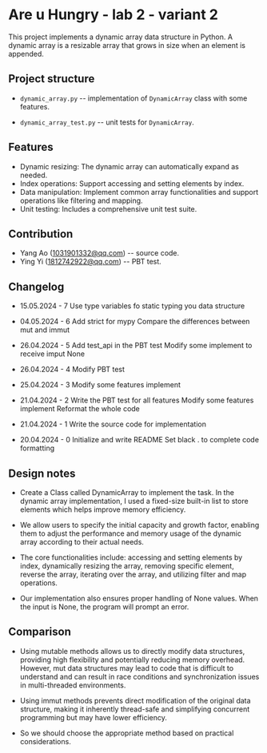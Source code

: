 # Are u Hungry - lab 2 - variant 2

  This project implements a dynamic array data structure in Python.
  A dynamic array is a resizable array that grows in size when an element is appended.

## Project structure

- `dynamic_array.py` -- implementation of `DynamicArray` class with some features.

- `dynamic_array_test.py` -- unit tests for `DynamicArray`.

## Features

- Dynamic resizing: The dynamic array can automatically expand as needed.
- Index operations: Support accessing and setting elements by index.
- Data manipulation: Implement common array functionalities and
  support operations like filtering and mapping.
- Unit testing: Includes a comprehensive unit test suite.

## Contribution

- Yang Ao (1031901332@qq.com) -- source code.
- Ying Yi (1812742922@qq.com) -- PBT test.

## Changelog

- 15.05.2024 - 7
  Use type variables fo static typing you data structure

- 04.05.2024 - 6
  Add strict for mypy
  Compare the differences between mut and immut

- 26.04.2024 - 5
  Add test_api in the PBT test
  Modify some implement to receive imput None

- 26.04.2024 - 4
  Modify PBT test

- 25.04.2024 - 3
  Modify some features implement

- 21.04.2024 - 2
  Write the PBT test for all features
  Modify some features implement
  Reformat the whole code

- 21.04.2024 - 1
  Write the source code for implementation

- 20.04.2024 - 0
  Initialize and write README
  Set black . to complete code formatting

## Design notes

- Create a Class called DynamicArray to implement the task. In the dynamic
  array implementation, I used a fixed-size built-in list to store elements
  which helps improve memory efficiency.

- We allow users to specify the initial capacity and growth factor, enabling
  them to adjust the performance and memory usage of the dynamic array
  according to their actual needs.

- The core functionalities include: accessing and setting elements by index,
  dynamically resizing the array, removing specific element, reverse the array,
  iterating over the array, and utilizing filter and map operations.

- Our implementation also ensures proper handling of None values.
  When the input is None, the program will prompt an error.

## Comparison

- Using mutable methods allows us to directly modify data structures, providing
  high flexibility and potentially reducing memory overhead. However, mut data
  structures may lead to code that is difficult to understand and can result in
  race conditions and synchronization issues in multi-threaded environments.

- Using immut methods prevents direct modification of the original data structure,
  making it inherently thread-safe and simplifying concurrent programming
  but may have lower efficiency.

- So we should choose the appropriate method based on practical considerations.
